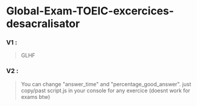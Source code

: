 # Global-Exam-TOEIC-excercices-desacralisator

### V1 : 
 > GLHF

### V2 : 
> You can change "answer_time" and "percentage_good_answer". just copy/past script.js in your console for any exercice (doesnt work for exams btw)